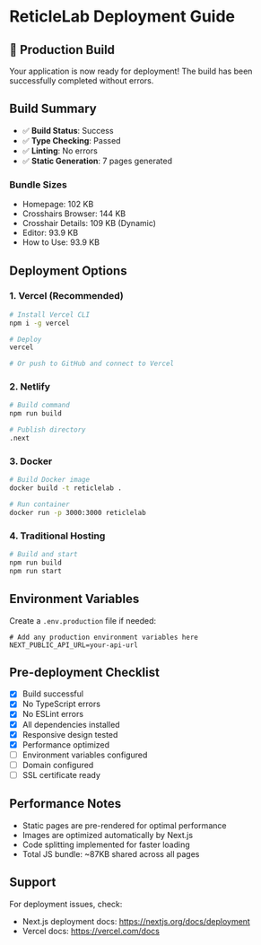 # ReticleLab Deployment Guide

## 🚀 Production Build

Your application is now ready for deployment! The build has been successfully completed without errors.

## Build Summary

- ✅ **Build Status**: Success
- ✅ **Type Checking**: Passed
- ✅ **Linting**: No errors
- ✅ **Static Generation**: 7 pages generated

### Bundle Sizes
- Homepage: 102 KB
- Crosshairs Browser: 144 KB  
- Crosshair Details: 109 KB (Dynamic)
- Editor: 93.9 KB
- How to Use: 93.9 KB

## Deployment Options

### 1. Vercel (Recommended)
```bash
# Install Vercel CLI
npm i -g vercel

# Deploy
vercel

# Or push to GitHub and connect to Vercel
```

### 2. Netlify
```bash
# Build command
npm run build

# Publish directory
.next
```

### 3. Docker
```bash
# Build Docker image
docker build -t reticlelab .

# Run container
docker run -p 3000:3000 reticlelab
```

### 4. Traditional Hosting
```bash
# Build and start
npm run build
npm run start
```

## Environment Variables

Create a `.env.production` file if needed:
```env
# Add any production environment variables here
NEXT_PUBLIC_API_URL=your-api-url
```

## Pre-deployment Checklist

- [x] Build successful
- [x] No TypeScript errors
- [x] No ESLint errors  
- [x] All dependencies installed
- [x] Responsive design tested
- [x] Performance optimized
- [ ] Environment variables configured
- [ ] Domain configured
- [ ] SSL certificate ready

## Performance Notes

- Static pages are pre-rendered for optimal performance
- Images are optimized automatically by Next.js
- Code splitting implemented for faster loading
- Total JS bundle: ~87KB shared across all pages

## Support

For deployment issues, check:
- Next.js deployment docs: https://nextjs.org/docs/deployment
- Vercel docs: https://vercel.com/docs